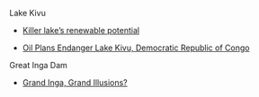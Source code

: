

Lake Kivu

* [Killer lake’s renewable potential ](https://www.wartsila.com/twentyfour7/energy/killer-lake-renewable-potential)

* [Oil Plans Endanger Lake Kivu, Democratic Republic of Congo](https://mennocreationcare.org/oil-plans-endanger-lake-kivu-democratic-republic-of-congo/)

Great Inga Dam

* [Grand Inga, Grand Illusions?](https://www.internationalrivers.org/resources/grand-inga-grand-illusions-1949)
